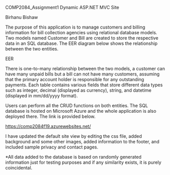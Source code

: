 ﻿COMP2084_Assignment1
Dynamic ASP.NET MVC Site

Birhanu Bishaw

The purpose of this application is to manage customers and billing information for bill collection agencies using relational database models. Two models named Customer and Bill are created to store the respective data in an SQL database. The EER diagram below shows the relationship between the two entities.

EER

There is one-to-many relationship between the two models, a customer can have many unpaid bills but a bill can not have many customers, assuming that the primary account holder is responsible for any outstanding payments. Each table contains various fields that store different data types such as integer, decimal (displayed as currency), string, and datetime (displayed in mm/dd/yyyy format).

Users can perform all the CRUD functions on both entities. The SQL database is hosted on Microsoft Azure and the whole application is also deployed there. The link is provided below.

https://comp2084f19.azurewebsites.net/

I have updated the default site view by editing the css file, added background and some other images, added information to the footer, and included sample privacy and contact pages.

*All data added to the database is based on randomly generated information just for testing purposes and if any similarity exists, it is purely coincidental.